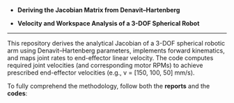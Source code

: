 - **Deriving the Jacobian Matrix from Denavit–Hartenberg**

- **Velocity and Workspace Analysis of a 3-DOF Spherical Robot**

---

This repository derives the analytical Jacobian of a 3-DOF spherical robotic arm using Denavit–Hartenberg parameters, implements forward kinematics, and maps joint rates to end-effector linear velocity. The code computes required joint velocities (and corresponding motor RPMs) to achieve prescribed end-effector velocities (e.g., v = [150, 100, 50] mm/s).

To fully comprehend the methodology, follow both the **reports** and the **codes**:
